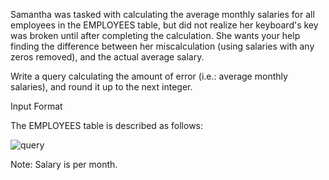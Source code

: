 Samantha was tasked with calculating the average monthly salaries for all employees in the EMPLOYEES table, but did not realize her keyboard's  key was broken until after completing the calculation. She wants your help finding the difference between her miscalculation (using salaries with any zeros removed), and the actual average salary.

Write a query calculating the amount of error (i.e.:  average monthly salaries), and round it up to the next integer.

Input Format

The EMPLOYEES table is described as follows:

![query](https://s3.amazonaws.com/hr-challenge-images/12893/1443817108-adc2235c81-1.png)

Note: Salary is per month.
